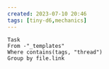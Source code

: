 ```yaml
---
created: 2023-07-10 20:46
tags: [tiny-d6,mechanics]
---
```

```dataview
Task
From -"_templates"
Where contains(tags, "thread")
Group by file.link
```
